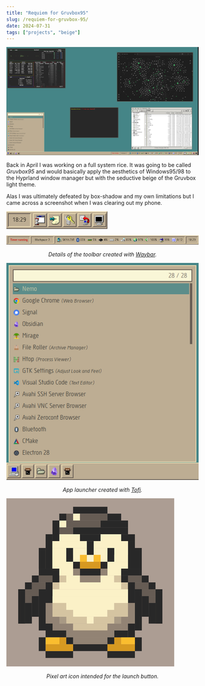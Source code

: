 ```yaml
---
title: "Requiem for Gruvbox95"
slug: /requiem-for-gruvbox-95/
date: 2024-07-31
tags: ["projects", "beige"]
---
```


![Gruvbox95 screenshot](./img/gruvbox95.png)

Back in April I was working on a full system rice. It was going to be called
_Gruvbox95_ and would basically apply the aesthetics of Windows95/98 to the
Hyprland window manager but with the seductive beige of the Gruvbox light theme.

Alas I was ultimately defeated by box-shadow and my own limitations but I came
across a screenshot when I was clearing out my phone.

![Gruvbox95 detail: menubar](./img/toolbar-three.png)

![Gruvbox95 detail: menubar](./img/toolbar-one.png)

<div style="text-align: center;font-style:italic">
Details of the toolbar created with <a href="https://github.com/Alexays/Waybar">Waybar</a>.
</div>

![Gruvbox95 detail: menubar](./img/file-launcher.png)

<div style="text-align: center;font-style:italic">
App launcher created with <a href="https://github.com/philj56/tofi">Tofi</a>.
</div>

![Gruvbox95 detail: menubar](./img/tux-icon.png)

<div style="text-align: center;font-style:italic">
Pixel art icon intended for the launch button.
</div>
